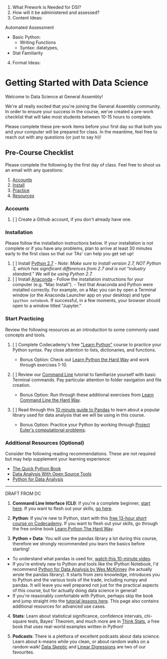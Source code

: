 1. What Prework is Needed for DSI?
2. How will it be administered and assessed?
3. Content Ideas:

Automated Assessment
- Basic Python:
	- Writing Functions
	- Syntax: datatypes, 
- Stat Familiarity

4. Format Ideas:

# Getting Started with Data Science

Welcome to Data Science at General Assembly!

We're all really excited that you're joining the General Assembly community. In order to ensure your success in the course, we’ve created a pre-work checklist that will take most students between 10-15 hours to complete. 

Please complete these pre-work items before your first day so that both you and your computer will be prepared for class. In the meantime, feel free to reach out with any questions (or just to say hi)!

## Pre-Course Checklist
Please complete the following by the first day of class. Feel free to shoot us an email with any questions:

1. [Accounts](#account)
2. [Install](#install)
3. [Practice](#practice)
4. [Resources](#resources)

<a name="account"></a>
### Accounts
1. [ ] Create a Github account, if you don't already have one.

<a name="install"></a>
### Installation
Please follow the installation instructions below. If your installation is not complete or if you have any problems, plan to arrive at least 30 minutes early to the first class so that our TAs' can help you get set up!

1. [ ] Install [Python 2.7](https://www.python.org/downloads/)
        - *Note: Make sure to install version 2.7, NOT Python 3, which has significant differences from 2.7 and is not “industry standard.” We will be using Python 2.7.*
2. [ ] Install [Anaconda](https://www.continuum.io/downloads)
        - Follow the installation instructions for your computer (e.g. “Mac Install”). 
        - Test that Anaconda and Python were installed correctly. For example, on a Mac you can by open a Terminal window (or the Anaconda Launcher app on your desktop) and type `ipython notebook`. If successful, in a few moments, your browser should open to a window titled "Jupyter."

<a name="practice"></a>
### Start Practicing
Review the following resources as an introduction to some commonly used concepts and tools.

1. [ ] Complete Codecademy's free ["Learn Python"](https://www.codecademy.com/learn/python) course to practice your Python syntax. Pay close attention to lists, dictionaries, and functions.
    - Bonus Option: Check out [Learn Python the Hard  Way](http://learnpythonthehardway.org/book/) and work through exercises 1-10.

2. [ ] Review our [Command Line](http://generalassembly.github.io/prework/cl/#/) tutorial to familiarize yourself with basic Terminal commands. Pay particular attention to folder navigation and file creation.
    - Bonus Option: Run through these additional exercises from [Learn Command Line the Hard Way](http://cli.learncodethehardway.org/book/).

3. [ ] Read through this [10 minute guide to Pandas](http://pandas.pydata.org/pandas-docs/stable/10min.html) to learn about a popular library used for data analysis that we will be using in this course.
    - Bonus Option: Practice your Python by working through [Project Euler's computational problems](https://projecteuler.net).

<a name="resources"></a>
### Additional Resources (Optional)
Consider the following reading recommendations. These are not required but may help supplement your learning experience:

  * [The Quick Python Book](http://www.amazon.com/Quick-Python-Book-Second-Edition/dp/193518220X)
  * [Data Analysis With Open Source Tools](http://www.amazon.com/Data-Analysis-Open-Source-Tools/dp/0596802358)
  * [Python for Data Analysis](http://www.amazon.com/Python-Data-Analysis-Wrangling-IPython/dp/1449319793)


---
DRAFT FROM DC

1. **Command Line Interface (CLI)**: If you're a complete beginner, [start here](http://go.toutapp.com/caba00b72428549af2). If you want to flesh out your skills, [go here](http://go.toutapp.com/dbdc25261d4f4496f0).

2. **Python**: If you're new to Python, start with this [free 13-hour short course on Codecademy](https://www.codecademy.com/learn/python). If you want to flesh out your skills, go through the free online book [Learn Python The Hard Way](http://learnpythonthehardway.org/book/).

3. **Python + Data**: You will use the pandas library a lot during this course, therefore we strongly recommended you learn the basics before starting!

 - To understand what pandas is used for, [watch this 10-minute video](https://vimeo.com/59324550).
 - If you're entirely new to Python and tools like the IPython Notebook, I'd recommend [Python for Data Analysis by Wes McKinney](http://go.toutapp.com/de3ee8f0262f3f5765) (he actually *wrote* the pandas library). It starts from zero knowledge, introduces you to Python and the various tools of the trade, including numpy and pandas. It will leave you well prepared not just for the practical aspects of this course, but for actually doing data science in general!
 - If you're reasonably comfortable with Python, perhaps skip the book and jump straight into the [tutorial lessons here](http://go.toutapp.com/b8135737c710760fa0). This page also contains additional resources for advanced use cases.

4. **Stats**: Learn about statistical significance, confidence intervals, chi-square tests, Bayes' Theorem, and much more are in [Think Stats](http://go.toutapp.com/9e4c03d393653b9b07), a free book that uses real-world examples written in Python!

5. **Podcasts**: There is a plethora of excellent podcasts about data science. Learn about k-means while you clean, or about random walks on a random walk! [Data Skeptic](http://go.toutapp.com/823e867723e58f68c2) and [Linear Digressions](https://www.udacity.com/podcasts/linear-digressions) are two of our favourites.
